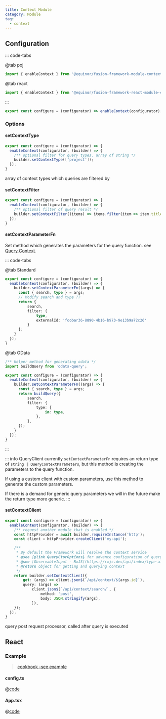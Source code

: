 ```yaml
---
title: Context Module
category: Module
tag: 
  - context
---
```


<ModuleBadge module="module-context" />

## Configuration

::: code-tabs

@tab poj
```ts
import { enableContext } from '@equinor/fusion-framework-module-context';
```

@tab react
```ts
import { enableContext } from '@equinor/fusion-framework-react-module-context';
```
:::

```ts
export const configure = (configurator) => enableContext(configurator);
```

### Options

#### setContextType

```ts
export const configure = (configurator) => {
  enableContext(configurator, (builder) => {
    /** optional filter for query types, array of string */
    builder.setContextType(['project']);
  });
}
```

array of context types which queries are filtered by

#### setContextFilter

```ts
export const configure = (configurator) => {
  enableContext(configurator, (builder) => {
    /** optional filter of query result */
    builder.setContextFilter((items) => items.filter(item => item.title.match(/a/)));
  });
}
```

#### setContextParameterFn

Set method which generates the parameters for the query function. see [Query Context](../services/context/#query-context).

::: code-tabs

@tab Standard
```ts
export const configure = (configurator) => {
  enableContext(configurator, (builder) => {
    builder.setContextParameterFn((args) => {
      const { search, type } = args;
      // Modify search and type ??
      return {
          search,
          filter: {
              type,
              externalId: 'foobar36-8890-4b16-b973-9e13b9a72c26'
          }
      };
    } 
  });
}
```

@tab OData
```ts
/** helper method for generating odata */
import buildQuery from 'odata-query';

export const configure = (configurator) => {
  enableContext(configurator, (builder) => {
    builder.setContextParameterFn((args) => {
      const { search, type } = args;
      return buildQuery({
          search,
          filter: {
              type: {
                  in: type,
              },
          },
      });
    } 
  });
}
```
:::

::: info QueryClient
currently `setContextParameterFn` requires an return type of `string | QueryContextParameters`, 
but this method is creating the parameters to the query function. 

If using a custom client with custom parameters, use this method to generate the custom parameters. 

If there is a demand for generic query parameters we will in the future make the return type more generic. 
:::


#### setContextClient

```ts
export const configure = (configurator) => {
  enableContext(configurator, (builder) => {
    /** request another module that is enabled */
    const httpProvider = await builder.requireInstance('http');
    const client = httpProvider.createClient('my-api');

    /** 
     * By default the Framework will resolve the context service
     * @see {@link QueryCtorOptions} for advance configuration of query client
     * @see [ObservableInput - RxJS](https://rxjs.dev/api/index/type-alias/ObservableInput) 
     * @return object for getting and querying context
     */
    return builder.setContextClient({
        get: (args) => client.json$(`/api/context/${args.id}`),
        query: (args) =>
            client.json$(`/api/context/search/`, {
                method: 'post',
                body: JSON.stringify(args),
            }),
    });
  });
}
```

query post request processor, called after query is executed 


## React

<ModuleBadge module="react-module-context" />


### Example

> [cookbook -see example](https://github.com/equinor/fusion-framework/tree/main/cookbooks/app-react-context/src)

#### config.ts
@[code](@cookbooks/app-react-context/src/config.ts)

#### App.tsx
@[code](@cookbooks/app-react-context/src/App.tsx)